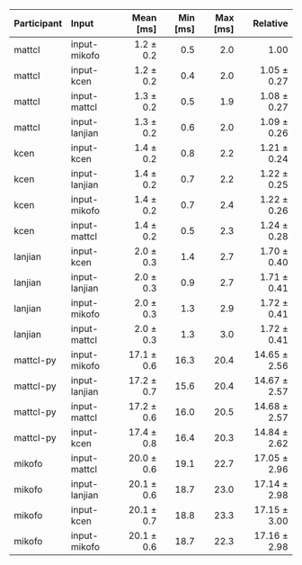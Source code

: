 | Participant | Input | Mean [ms] | Min [ms] | Max [ms] | Relative |
|:---|:---|---:|---:|---:|---:|
| mattcl | input-mikofo | 1.2 ± 0.2 | 0.5 | 2.0 | 1.00 |
| mattcl | input-kcen | 1.2 ± 0.2 | 0.4 | 2.0 | 1.05 ± 0.27 |
| mattcl | input-mattcl | 1.3 ± 0.2 | 0.5 | 1.9 | 1.08 ± 0.27 |
| mattcl | input-lanjian | 1.3 ± 0.2 | 0.6 | 2.0 | 1.09 ± 0.26 |
| kcen | input-kcen | 1.4 ± 0.2 | 0.8 | 2.2 | 1.21 ± 0.24 |
| kcen | input-lanjian | 1.4 ± 0.2 | 0.7 | 2.2 | 1.22 ± 0.25 |
| kcen | input-mikofo | 1.4 ± 0.2 | 0.7 | 2.4 | 1.22 ± 0.26 |
| kcen | input-mattcl | 1.4 ± 0.2 | 0.5 | 2.3 | 1.24 ± 0.28 |
| lanjian | input-kcen | 2.0 ± 0.3 | 1.4 | 2.7 | 1.70 ± 0.40 |
| lanjian | input-lanjian | 2.0 ± 0.3 | 0.9 | 2.7 | 1.71 ± 0.41 |
| lanjian | input-mikofo | 2.0 ± 0.3 | 1.3 | 2.9 | 1.72 ± 0.41 |
| lanjian | input-mattcl | 2.0 ± 0.3 | 1.3 | 3.0 | 1.72 ± 0.41 |
| mattcl-py | input-mikofo | 17.1 ± 0.6 | 16.3 | 20.4 | 14.65 ± 2.56 |
| mattcl-py | input-lanjian | 17.2 ± 0.7 | 15.6 | 20.4 | 14.67 ± 2.57 |
| mattcl-py | input-mattcl | 17.2 ± 0.6 | 16.0 | 20.5 | 14.68 ± 2.57 |
| mattcl-py | input-kcen | 17.4 ± 0.8 | 16.4 | 20.3 | 14.84 ± 2.62 |
| mikofo | input-mattcl | 20.0 ± 0.6 | 19.1 | 22.7 | 17.05 ± 2.96 |
| mikofo | input-lanjian | 20.1 ± 0.6 | 18.7 | 23.0 | 17.14 ± 2.98 |
| mikofo | input-kcen | 20.1 ± 0.7 | 18.8 | 23.3 | 17.15 ± 3.00 |
| mikofo | input-mikofo | 20.1 ± 0.6 | 18.7 | 22.3 | 17.16 ± 2.98 |
